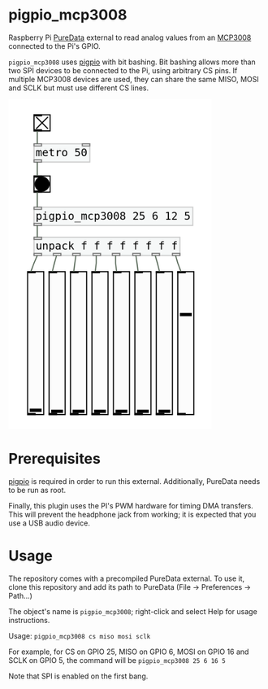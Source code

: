 # pigpio_mcp3008
Raspberry Pi [PureData](https://puredata.info/) external to read analog values from an [MCP3008](https://www.microchip.com/en-us/product/MCP3008) connected to the Pi's GPIO. 

`pigpio_mcp3008` uses [pigpio](https://abyz.me.uk/rpi/pigpio/) with bit bashing. Bit bashing allows more than two SPI devices to be connected to the Pi, using arbitrary CS pins. If multiple MCP3008 devices are used, they can share the same MISO, MOSI and SCLK but must use different CS lines. 

<img src="images/pigpio_mcp3008.png" alt="Sample usage" width="400"/>


# Prerequisites

[pigpio](https://abyz.me.uk/rpi/pigpio/) is required in order to run this external. Additionally, PureData needs to be run as root.

Finally, this plugin uses the PI's PWM hardware for timing DMA transfers. This will prevent the headphone jack from working; it is expected that you use a USB audio device.

# Usage

The repository comes with a precompiled PureData external. To use it, clone this repository and add its path to PureData (File -> Preferences -> Path...)

The object's name is `pigpio_mcp3008`; right-click and select Help for usage instructions.

Usage: `pigpio_mcp3008 cs miso mosi sclk`

For example, for CS on GPIO 25, MISO on GPIO 6, MOSI on GPIO 16 and SCLK on GPIO 5, the command will be `pigpio_mcp3008 25 6 16 5`

Note that SPI is enabled on the first bang.

